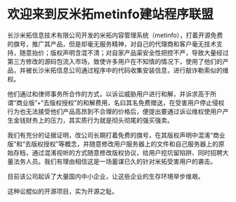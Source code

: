 # 欢迎来到反米拓metinfo建站程序联盟

长沙米拓信息技术有限公司开发的米拓内容管理系统（metinfo），打着开源免费的旗号，推广其产品，但是却毫无服务精神，对自己的代理商和客户毫无技术支持，随意抬价；版权声明含混不清；对自家产品渠安全性把控不严，导致大量经过第三方修改的源码包流入市场，致使许多用户在不知情的情况下，使用了他们的产品，并被长沙米拓信息公司通过程序中的代码收集安装信息，进行敲诈勒索似的维权。

他们通过和律师事务所合作的方式，以诉讼威胁用户进行和解，并诉求高于所谓“商业版”+“去版权授权”的和解费用，名曰其名免费赠送，在受害用户停止侵权行为也无法接受他们产品高昂到不合理的价格后，便提出要通过诉讼维权使用户产生金钱财务上的压力，其实质行为就是彻头彻尾的强买强卖。

我们有充分的证据证明，改公司长期打着免费的旗号，在其版权声明中混淆“商业版”和“去版权授权”等概念，并随意修改用户服务器上的文件和自己服务器上的原始存档，通过混淆视听的方式随意修改版权协议，给用户挖坑留陷阱、同时招聘大量法务人员。我们有理由相信这是一场蓄谋已久的针对米拓受害用户的袭击。

目前该公司起诉了大量国内中小企业，让这些企业的生存环境举步维艰。

这种讼棍似的开源项目，实为开源之耻。
